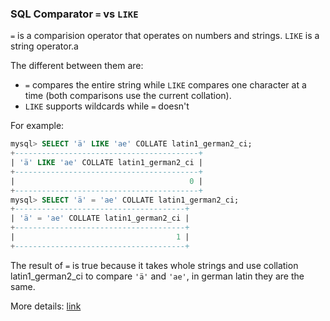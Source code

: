 ### SQL Comparator `=` vs `LIKE`

`=` is a comparision operator that operates on numbers and strings.
`LIKE` is a string operator.a

The different between them are:
+ `=` compares the entire string while `LIKE` compares one character at a time (both comparisons use the current collation).
+ `LIKE` supports wildcards while `=` doesn't

For example:

```sql
mysql> SELECT 'ä' LIKE 'ae' COLLATE latin1_german2_ci;
+-----------------------------------------+
| 'ä' LIKE 'ae' COLLATE latin1_german2_ci |
+-----------------------------------------+
|                                       0 |
+-----------------------------------------+
mysql> SELECT 'ä' = 'ae' COLLATE latin1_german2_ci;
+--------------------------------------+
| 'ä' = 'ae' COLLATE latin1_german2_ci |
+--------------------------------------+
|                                    1 |
+--------------------------------------+
```

The result of `=` is true because it takes whole strings and use collation latin1_german2_ci to compare `'ä'` and `'ae'`, in german latin they are the same.

More details: [link](https://stackoverflow.com/a/2336940/1349340)
